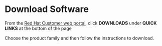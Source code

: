 # Download Software

From the [Red Hat Customer web portal](https://connect.redhat.com/), click **DOWNLOADS** under **QUICK LINKS** at the bottom of the page

Choose the product family and then follow the instructions to download.  


